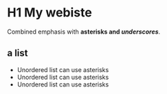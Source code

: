 # H1 My webiste
Combined emphasis with **asterisks and _underscores_**.

## a list
* Unordered list can use asterisks
* Unordered list can use asterisks
* Unordered list can use asterisks